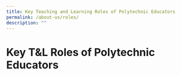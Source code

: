 ```yaml
---
title: Key Teaching and Learning Roles of Polytechnic Educators
permalink: /about-us/roles/
description: ""
---
```


# Key T&L Roles of Polytechnic Educators